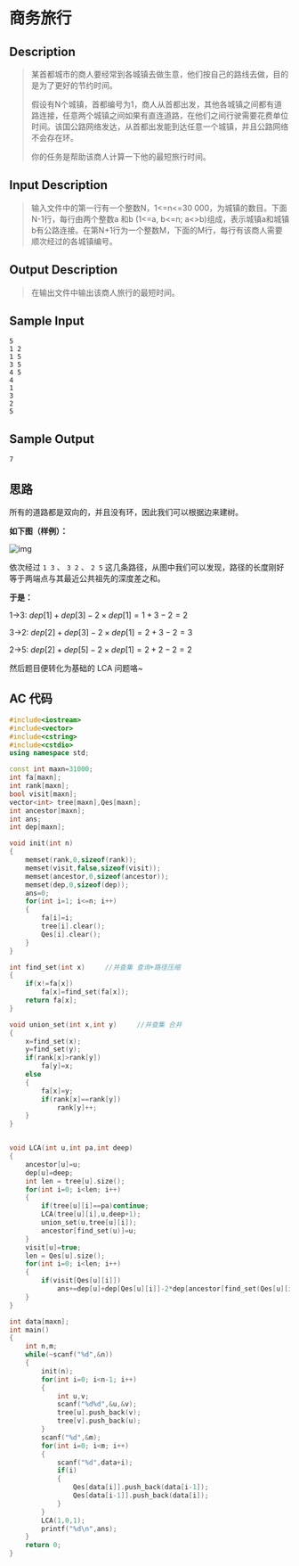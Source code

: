 # 商务旅行

## **Description**

> 某首都城市的商人要经常到各城镇去做生意，他们按自己的路线去做，目的是为了更好的节约时间。
>
> 假设有N个城镇，首都编号为1，商人从首都出发，其他各城镇之间都有道路连接，任意两个城镇之间如果有直连道路，在他们之间行驶需要花费单位时间。该国公路网络发达，从首都出发能到达任意一个城镇，并且公路网络不会存在环。
>
> 你的任务是帮助该商人计算一下他的最短旅行时间。



## **Input Description**

> 输入文件中的第一行有一个整数N，1<=n<=30 000，为城镇的数目。下面N-1行，每行由两个整数a 和b (1<=a, b<=n; a<>b)组成，表示城镇a和城镇b有公路连接。在第N+1行为一个整数M，下面的M行，每行有该商人需要顺次经过的各城镇编号。



## **Output Description**

> 在输出文件中输出该商人旅行的最短时间。



## **Sample Input**

    5
    1 2
    1 5
    3 5
    4 5
    4
    1
    3
    2
    5



## **Sample Output**

    7


## **思路**

所有的道路都是双向的，并且没有环，因此我们可以根据边来建树。

**如下图（样例）：**

![img](https://www.dreamwings.cn/wp-content/uploads/2017/07/tests.png)

依次经过 `1 3` 、 `3 2` 、 `2 5` 这几条路径，从图中我们可以发现，路径的长度刚好等于两端点与其最近公共祖先的深度差之和。

**于是：**

1->3: $dep[1]+dep[3]-2×dep[1]=1+3-2=2$

3->2: $dep[2]+dep[3]-2×dep[1]=2+3-2=3$

2->5: $dep[2]+dep[5]-2×dep[1]=2+2-2=2$



然后题目便转化为基础的 LCA 问题咯~



## **AC 代码**

```cpp
#include<iostream>
#include<vector>
#include<cstring>
#include<cstdio>
using namespace std;

const int maxn=31000;
int fa[maxn];
int rank[maxn];
bool visit[maxn];
vector<int> tree[maxn],Qes[maxn];
int ancestor[maxn];
int ans;
int dep[maxn];

void init(int n)
{
    memset(rank,0,sizeof(rank));
    memset(visit,false,sizeof(visit));
    memset(ancestor,0,sizeof(ancestor));
    memset(dep,0,sizeof(dep));
    ans=0;
    for(int i=1; i<=n; i++)
    {
        fa[i]=i;
        tree[i].clear();
        Qes[i].clear();
    }
}

int find_set(int x)     //并查集 查询+路径压缩
{
    if(x!=fa[x])
        fa[x]=find_set(fa[x]);
    return fa[x];
}

void union_set(int x,int y)     //并查集 合并
{
    x=find_set(x);
    y=find_set(y);
    if(rank[x]>rank[y])
        fa[y]=x;
    else
    {
        fa[x]=y;
        if(rank[x]==rank[y])
            rank[y]++;
    }
}


void LCA(int u,int pa,int deep)
{
    ancestor[u]=u;
    dep[u]=deep;
    int len = tree[u].size();
    for(int i=0; i<len; i++)
    {
        if(tree[u][i]==pa)continue;
        LCA(tree[u][i],u,deep+1);
        union_set(u,tree[u][i]);
        ancestor[find_set(u)]=u;
    }
    visit[u]=true;
    len = Qes[u].size();
    for(int i=0; i<len; i++)
    {
        if(visit[Qes[u][i]])
            ans+=dep[u]+dep[Qes[u][i]]-2*dep[ancestor[find_set(Qes[u][i])]];
    }
}

int data[maxn];
int main()
{
    int n,m;
    while(~scanf("%d",&n))
    {
        init(n);
        for(int i=0; i<n-1; i++)
        {
            int u,v;
            scanf("%d%d",&u,&v);
            tree[u].push_back(v);
            tree[v].push_back(u);
        }
        scanf("%d",&m);
        for(int i=0; i<m; i++)
        {
            scanf("%d",data+i);
            if(i)
            {
                Qes[data[i]].push_back(data[i-1]);
                Qes[data[i-1]].push_back(data[i]);
            }
        }
        LCA(1,0,1);
        printf("%d\n",ans);
    }
    return 0;
}
```

